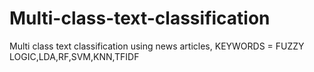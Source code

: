 # Multi-class-text-classification
Multi class text classification using news articles,
KEYWORDS = FUZZY LOGIC,LDA,RF,SVM,KNN,TFIDF
